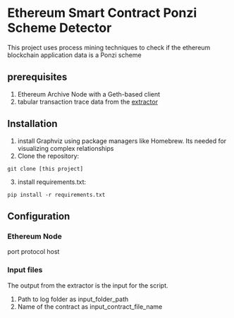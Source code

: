# Ethereum Smart Contract Ponzi Scheme Detector
This project uses process mining techniques to check if the ethereum blockchain application data is a Ponzi scheme

## prerequisites
1. Ethereum Archive Node with a Geth-based client
2. tabular transaction trace data from the [extractor](https://github.com/rhobeck/trace_based_logging) 


## Installation
1. install Graphviz using package managers like Homebrew. Its needed for visualizing complex relationships 
2. Clone the repository:
```console
git clone [this project]
```

3. install requirements.txt:
```console
pip install -r requirements.txt
```


## Configuration
### Ethereum Node
port
protocol
host

### Input files
The output from the extractor is the input for the script.

1. Path to log folder as input_folder_path
2. Name of the contract as input_contract_file_name
